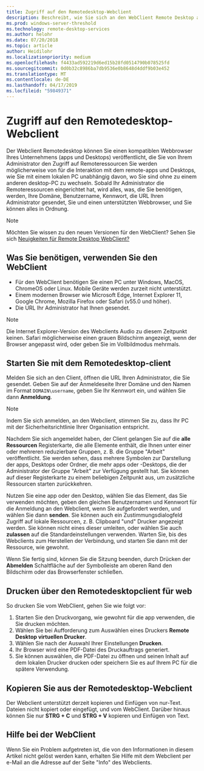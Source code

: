 ```yaml
---
title: Zugriff auf den Remotedesktop-Webclient
description: Beschreibt, wie Sie sich an den WebClient Remote Desktop angemeldet.
ms.prod: windows-server-threshold
ms.technology: remote-desktop-services
ms.author: helohr
ms.date: 07/20/2018
ms.topic: article
author: Heidilohr
ms.localizationpriority: medium
ms.openlocfilehash: f4433ad592219d6ed15b28fd0514790b078525fd
ms.sourcegitcommit: 0d0b32c8986ba7db9536e0b8648d4ddf9b03e452
ms.translationtype: MT
ms.contentlocale: de-DE
ms.lasthandoff: 04/17/2019
ms.locfileid: "59849371"
---
```

# <a name="access-the-remote-desktop-web-client"></a>Zugriff auf den Remotedesktop-Webclient

Der Webclient Remotedesktop können Sie einen kompatiblen Webbrowser Ihres Unternehmens (apps und Desktops) veröffentlicht, die Sie von Ihrem Administrator den Zugriff auf Remoteressourcen Sie werden möglicherweise von für die Interaktion mit dem remote-apps und Desktops, wie Sie mit einem lokalen PC unabhängig davon, wo Sie sind ohne zu einem anderen desktop-PC zu wechseln. Sobald Ihr Administrator die Remoteressourcen eingerichtet hat, wird alles, was, die Sie benötigen, werden, Ihre Domäne, Benutzername, Kennwort, die URL Ihren Administrator gesendet, Sie und einen unterstützten Webbrowser, und Sie können alles in Ordnung.

>[!NOTE]
>Möchten Sie wissen zu den neuen Versionen für den WebClient? Sehen Sie sich [Neuigkeiten für Remote Desktop WebClient?](web-client-whatsnew.md)

## <a name="what-youll-need-to-use-the-web-client"></a>Was Sie benötigen, verwenden Sie den WebClient

* Für den WebClient benötigen Sie einen PC unter Windows, MacOS, ChromeOS oder Linux. Mobile Geräte werden zurzeit nicht unterstützt.
* Einem modernen Browser wie Microsoft Edge, Internet Explorer 11, Google Chrome, Mozilla Firefox oder Safari (v55.0 und höher).
* Die URL Ihr Administrator hat Ihnen gesendet.

>[!NOTE]
>Die Internet Explorer-Version des Webclients Audio zu diesem Zeitpunkt keinen.
>Safari möglicherweise einen grauen Bildschirm angezeigt, wenn der Browser angepasst wird, oder geben Sie im Vollbildmodus mehrmals.

## <a name="start-using-the-remote-desktop-client"></a>Starten Sie mit dem Remotedesktop-client

Melden Sie sich an den Client, öffnen die URL Ihren Administrator, die Sie gesendet. Geben Sie auf der Anmeldeseite Ihrer Domäne und den Namen im Format ```DOMAIN\username```, geben Sie Ihr Kennwort ein, und wählen Sie dann **Anmeldung**.

>[!NOTE]
>Indem Sie sich anmelden, an den Webclient, stimmen Sie zu, dass Ihr PC mit der Sicherheitsrichtlinie Ihrer Organisation entspricht.

Nachdem Sie sich angemeldet haben, der Client gelangen Sie auf die **alle Ressourcen** Registerkarte, die alle Elemente enthält, die Ihnen unter einer oder mehreren reduzierbare Gruppen, z. B. die Gruppe "Arbeit" veröffentlicht. Sie werden sehen, dass mehrere Symbolen zur Darstellung der apps, Desktops oder Ordner, die mehr apps oder -Desktops, die der Administrator der Gruppe "Arbeit" zur Verfügung gestellt hat. Sie können auf dieser Registerkarte zu einem beliebigen Zeitpunkt aus, um zusätzliche Ressourcen starten zurückkehren.

Nutzen Sie eine app oder den Desktop, wählen Sie das Element, das Sie verwenden möchten, geben den gleichen Benutzernamen und Kennwort für die Anmeldung an den Webclient, wenn Sie aufgefordert werden, und wählen Sie dann **senden**. Sie können auch ein Zustimmungsdialogfeld Zugriff auf lokale Ressourcen, z. B. Clipboard "und" Drucker angezeigt werden. Sie können nicht eines dieser umleiten, oder wählen Sie auch **zulassen** auf die Standardeinstellungen verwenden. Warten Sie, bis des Webclients zum Herstellen der Verbindung, und starten Sie dann mit der Ressource, wie gewohnt.

Wenn Sie fertig sind, können Sie die Sitzung beenden, durch Drücken der **Abmelden** Schaltfläche auf der Symbolleiste am oberen Rand den Bildschirm oder das Browserfenster schließen.

## <a name="printing-from-the-remote-desktop-web-client"></a>Drucken über den Remotedesktopclient für web

So drucken Sie vom WebClient, gehen Sie wie folgt vor:

1. Starten Sie den Druckvorgang, wie gewohnt für die app verwenden, die Sie drucken möchten.
2. Wählen Sie bei Aufforderung zum Auswählen eines Druckers **Remote Desktop virtuellen Drucker**.
3. Wählen Sie nach der Auswahl Ihrer Einstellungen **Drucken**.
4. Ihr Browser wird eine PDF-Datei des Druckauftrags generiert.
5. Sie können auswählen, die PDF-Datei zu öffnen und seinen Inhalt auf dem lokalen Drucker drucken oder speichern Sie es auf Ihrem PC für die spätere Verwendung.

## <a name="copy-and-paste-from-the-remote-desktop-web-client"></a>Kopieren Sie aus der Remotedesktop-Webclient

Der Webclient unterstützt derzeit kopieren und Einfügen von nur-Text. Dateien nicht kopiert oder eingefügt, und vom WebClient. Darüber hinaus können Sie nur **STRG + C** und **STRG + V** kopieren und Einfügen von Text.

## <a name="get-help-with-the-web-client"></a>Hilfe bei der WebClient

Wenn Sie ein Problem aufgetreten ist, die von den Informationen in diesem Artikel nicht gelöst werden kann, erhalten Sie Hilfe mit dem Webclient per e-Mail an die Adresse auf der Seite "Info" des Webclients.